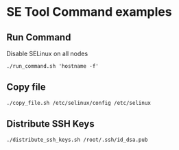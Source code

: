 # SE Tool Command examples

## Run Command

Disable SELinux on all nodes

`./run_command.sh 'hostname -f'`

## Copy file

`./copy_file.sh /etc/selinux/config /etc/selinux`

## Distribute SSH Keys

`./distribute_ssh_keys.sh /root/.ssh/id_dsa.pub`